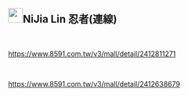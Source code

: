 <div class="markdown-heading"><h2 class="heading-element">
<a target="_blank" rel="noopener noreferrer nofollow" href="https://camo.githubusercontent.com/397f4d5f660e1f2b742265f611f69c0f22c805498487ca340380e1730a50e9d5/68747470733a2f2f7370726f66696c652e6c696e652d7363646e2e6e65742f3068477754414c473838474668354f41334c3231466d4a776c6f477a4a615355464b416c5a554e3055774654784d5731686255566c5462457734456a314557417748556c39514f526736543274314b32382d5a32376b62483449526d3941446c304e58465a587541"><img src="https://camo.githubusercontent.com/397f4d5f660e1f2b742265f611f69c0f22c805498487ca340380e1730a50e9d5/68747470733a2f2f7370726f66696c652e6c696e652d7363646e2e6e65742f3068477754414c473838474668354f41334c3231466d4a776c6f477a4a615355464b416c5a554e3055774654784d5731686255566c5462457734456a314557417748556c39514f526736543274314b32382d5a32376b62483449526d3941446c304e58465a587541" width="30" height="30" data-canonical-src="https://sprofile.line-scdn.net/0hGwTALG88GFh5OA3L21FmJwloGzJaSUFKAlZUN0UwFTxMW1hbUVlTbEw4Ej1EWAwHUl9QORg6T2t1K28-Z27kbH4IRm9ADl0NXFZXuA" style="max-width: 100%;"></a>NiJia Lin 忍者(連線)</h2><a id="user-content-nijia-lin-忍者連線" class="anchor" aria-label="Permalink: NiJia Lin 忍者(連線)" href="#nijia-lin-忍者連線"><span aria-hidden="true" class="octicon octicon-link"></span></a></div><br><p><a href="https://www.8591.com.tw/v3/mall/detail/2412811271" rel="nofollow">https://www.8591.com.tw/v3/mall/detail/2412811271</a></p>
<br /><p><a href="https://www.8591.com.tw/v3/mall/detail/2412638679" rel="nofollow">https://www.8591.com.tw/v3/mall/detail/2412638679</a></p>
